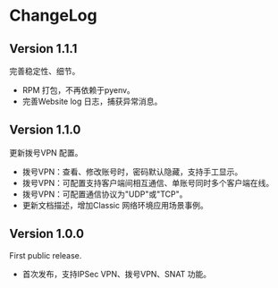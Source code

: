 ChangeLog
=========

Version 1.1.1
-------------

完善稳定性、细节。

* RPM 打包，不再依赖于pyenv。
* 完善Website log 日志，捕获异常消息。

Version 1.1.0
-------------

更新拨号VPN 配置。

* 拨号VPN：查看、修改账号时，密码默认隐藏，支持手工显示。
* 拨号VPN：可配置支持客户端间相互通信、单账号同时多个客户端在线。
* 拨号VPN：可配置通信协议为"UDP"或"TCP"。
* 更新文档描述，增加Classic 网络环境应用场景事例。

Version 1.0.0
-------------

First public release.

* 首次发布，支持IPSec VPN、拨号VPN、SNAT 功能。
